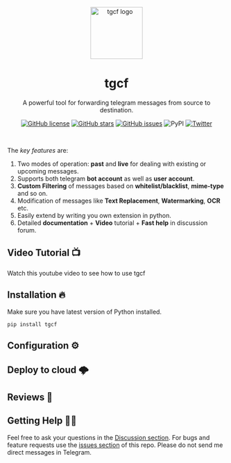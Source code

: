 <p align="center">
<a href = "https://github.com/aahnik/tgcf" > <img src = "https://user-images.githubusercontent.com/66209958/113105325-180bcc80-921f-11eb-9c09-a410a717a514.png" alt = "tgcf logo"  width=120> </a>
</p>

<h1 align="center"> tgcf </h1>


<p align="center">
A powerful tool for forwarding telegram messages from source to destination.
</p>

<p align="center"><a href="https://github.com/aahnik/tgcf/blob/main/LICENSE"><img src="https://img.shields.io/github/license/aahnik/tgcf" alt="GitHub license"></a>
<a href="https://github.com/aahnik/tgcf/stargazers"><img src="https://img.shields.io/github/stars/aahnik/tgcf?style=social" alt="GitHub stars"></a>
<a href="https://github.com/aahnik/tgcf/issues"><img src="https://img.shields.io/github/issues/aahnik/tgcf" alt="GitHub issues"></a>
<img src="https://img.shields.io/pypi/v/tgcf" alt="PyPI">
<a href="https://twitter.com/intent/tweet?text=Wow:&amp;url=https%3A%2F%2Fgithub.com%2Faahnik%2Ftgcf"><img src="https://img.shields.io/twitter/url?style=social&amp;url=https%3A%2F%2Fgithub.com%2Faahnik%2Ftgcf" alt="Twitter"></a></p>

<br>

The *key features* are:

1. Two modes of operation: **past** and **live** for dealing with existing or upcoming messages.
2. Supports both telegram **bot account** as well as **user account**.
3. **Custom Filtering** of messages based on **whitelist/blacklist**, **mime-type** and so on.
4. Modification of messages like **Text Replacement**, **Watermarking**, **OCR** etc.
5. Easily extend by writing you own extension in python.
6. Detailed **documentation** + **Video** tutorial + **Fast help** in discussion forum.

## Video Tutorial 📺

Watch this youtube video to see how to use tgcf


## Installation 🔥

Make sure you have latest version of Python installed.

```shell
pip install tgcf
```


## Configuration ⚙️


## Deploy to cloud 🌩️


## Reviews 🌟

## Getting Help 💁🏻

Feel free to ask your questions in the [Discussion section](https://github.com/aahnik/telegram-chat-forward/discussions). For bugs and feature requests use the [issues section](https://github.com/aahnik/telegram-chat-forward/issues) of this repo. Please do not send me direct messages in Telegram.
